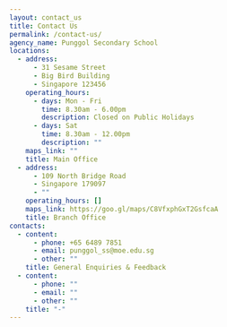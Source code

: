 ```yaml
---
layout: contact_us
title: Contact Us
permalink: /contact-us/
agency_name: Punggol Secondary School
locations:
  - address:
      - 31 Sesame Street
      - Big Bird Building
      - Singapore 123456
    operating_hours:
      - days: Mon - Fri
        time: 8.30am - 6.00pm
        description: Closed on Public Holidays
      - days: Sat
        time: 8.30am - 12.00pm
        description: ""
    maps_link: ""
    title: Main Office
  - address:
      - 109 North Bridge Road
      - Singapore 179097
      - ""
    operating_hours: []
    maps_link: https://goo.gl/maps/C8VfxphGxT2GsfcaA
    title: Branch Office
contacts:
  - content:
      - phone: +65 6489 7851
      - email: punggol_ss@moe.edu.sg
      - other: ""
    title: General Enquiries & Feedback
  - content:
      - phone: ""
      - email: ""
      - other: ""
    title: "-"
---
```

